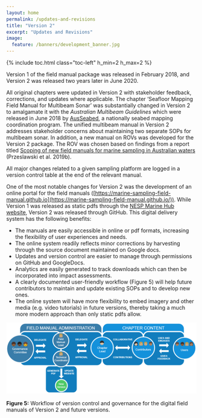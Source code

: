 ```yaml
---
layout: home
permalink: /updates-and-revisions
title: "Version 2"
excerpt: "Updates and Revisions"
image:
  feature: /banners/development_banner.jpg
---
```

{% include toc.html class="toc-left" h_min=2 h_max=2 %}

Version 1 of the field manual package was released in February 2018, and Version 2 was released two years later in June 2020.

All original chapters were updated in Version 2 with stakeholder feedback, corrections, and updates where applicable. The chapter ‘Seafloor Mapping Field Manual for Multibeam Sonar’ was substantially changed in Version 2 to amalgamate it with the _Australian Multibeam Guidelines_ which were released in June 2018 by [AusSeabed](http://www.ausseabed.gov.au/home), a nationally seabed mapping coordination program. The unified multibeam manual in Version 2 addresses stakeholder concerns about maintaining two separate SOPs for multibeam sonar. In addition, a new manual on ROVs was developed for the Version 2 package. The ROV was chosen based on findings from a report titled [Scoping of new field manuals for marine sampling in Australian waters](https://www.nespmarine.edu.au/system/files/Przeslawski%20et%20al%20Scoping%20new%20field%20manuals_Miilestone%2029_RPv4%202018.pdf) (Przeslawski et al. 2019b).

All major changes related to a given sampling platform are logged in a version control table at the end of the relevant  manual. 

One of the most notable changes for Version 2 was the development of an online portal for the field manuals ([https://marine-sampling-field-manual.github.io](https://marine-sampling-field-manual.github.io/)). While Version 1 was released as static pdfs through the [NESP Marine Hub website](https://www.nespmarine.edu.au/field-manuals-marine-sampling-monitor-australian-waters), Version 2 was released through GitHub. This digital delivery system has the following benefits:



*   The manuals are easily accessible in online or pdf formats, increasing the flexibility of user experiences and needs.
*   The online system readily reflects minor corrections by harvesting through the source document maintained on Google docs.
*   Updates and version control are easier to manage through permissions on GitHub and GoogleDocs.
*   Analytics are easily generated to track downloads which can then be incorporated into impact assessments.
*   A clearly documented user-friendly workflow (Figure 5) will help future contributors to maintain and update existing SOPs and to develop new ones.
*   The online system will have more flexibility to embed imagery and other media (e.g. video tutorials) in future versions, thereby taking a much more modern approach than only static pdfs allow.

    
![alt_text](images/figures/image4.png "image_tooltip")

**Figure 5:** Workflow of version control and governance for the digital field manuals of Version 2 and future versions.
